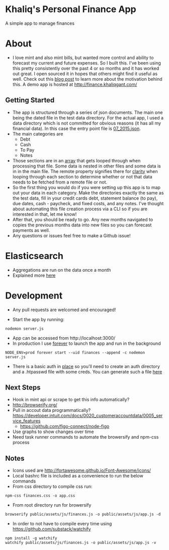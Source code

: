 Khaliq's Personal Finance App
===

A simple app to manage finances

# About
* I love mint and also mint bills, but wanted more control and ability to forecast
my current and future expenses. So I built this. I've been using this pretty consistently
over the past 4 or so months and it has worked out great. I open sourced it in hopes
that others might find it useful as well. Check out this
[blog post](http://blog.khaliqgant.com/post/141000794547/my-personal-finance-app)
to learn more about the motivation behind this. A demo
app is hosted at http://finance.khaliqgant.com/


## Getting Started
* The app is structured through a series of json documents. The main one being
the dated file in the test data directory. For the actual app, I used a data directory
which is not committed for obvious reasons (it has all my financial data). In this
case the entry point file is [07_2015.json](https://github.com/khaliqgant/finance-app/blob/master/test%20data/07_2015.json).
* The main categories are
    - Debt
    - Cash
    - To Pay
    - Notes
* Those sections are in an [array](https://github.com/khaliqgant/finance-app/blob/master/public/assets/js/finances.js#L45)
that gets looped through when processing that file. Some data is nested in other files
and some data is in in the main file. The remote property signifies there for [clarity](https://github.com/khaliqgant/finance-app/blob/master/public/assets/js/finances.js#L139)
when looping through each section to determine whether or not that data needs to be
fetched from a remote file or not.
* So the first thing you would do if you were setting up this app is to map out your
data in each category. Make the directories exactly the same as the test data,
fill in your credit cards debt, statement balance (to pay), due dates, cash - paycheck,
and fixed costs, and any notes. I've thought about automating this file creation
process via a CLI so if you are interested in that, let me know!
* After that, you should be ready to go. Any new months navigated to copies the previous
months data into new files so you can forecast payments as well.
* Any questions or issues feel free to make a Github issue!

# Elasticsearch
* Aggregations are run on the data once a month
* Explained more [here](https://github.com/khaliqgant/finance-app/tree/master/elasticsearch)


# Development
* Any pull requests are welcomed and encouraged!

* Start the app by running:
```
nodemon server.js
```
* App can be accessed from http://localhost:3000/
* In production I use [forever](https://github.com/foreverjs/forever) to launch the app and run in the background
```
NODE_ENV=prod forever start --uid finances --append -c nodemon server.js
```

* There is a basic auth in [place](https://github.com/khaliqgant/finance-app/blob/master/server.js#L11)
so you'll need to create an auth directory and a .htpasswd file with some creds.
You can generate such a file [here](http://www.htaccesstools.com/htpasswd-generator/)

## Next Steps
* Hook in mint api or scrape to get this info automatically?
* http://browserify.org/
* Pull in accout data programmatically? https://developer.intuit.com/docs/0020_customeraccountdata/0005_service_features
    * https://github.com/figo-connect/node-figo
* Use graphs to show changes over time
* Need task runner commands to automate the browersify and npm-css process

## Notes
* Icons used are http://fortawesome.github.io/Font-Awesome/icons/
* Local bashrc file is included as a convenience to run the below commands
* From css directory to compile css run:
```
npm-css finances.css -o app.css
```
* From root directory run for browersify
```
browserify public/assets/js/finances.js -o public/assets/js/app.js -d
```
* In order to not have to compile every time using https://github.com/substack/watchify
```
npm install -g watchify
watchify public/assets/js/finances.js -o public/assets/js/app.js -v
```
